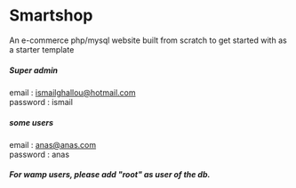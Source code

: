 # Smartshop
An e-commerce php/mysql website built from scratch to get started with as a starter template

<h5> Super admin </h5> 

email : ismailghallou@hotmail.com<br>
password : ismail

<h5>  some users </h5> 

email : anas@anas.com<br>
password : anas

<h5>For wamp users, please add "root" as user of the db.</h5> 
